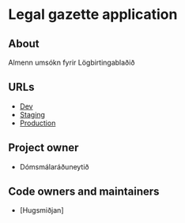 # Legal gazette application

## About

Almenn umsókn fyrir Lögbirtingablaðið

## URLs

- [Dev](https://beta.dev01.devland.is/umsoknir/logbirtingarblad)
- [Staging]()
- [Production](https://island.is/umsoknir/logbirtingarblad)

## Project owner

- Dómsmálaráðuneytið

## Code owners and maintainers

- [Hugsmiðjan]
